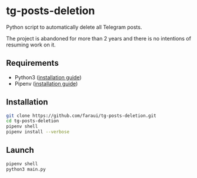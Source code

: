 # tg-posts-deletion
Python script to automatically delete all Telegram posts.

The project is abandoned for more than 2 years and there is no intentions of resuming work on it.

## Requirements
- Python3 ([installation guide](https://wiki.python.org/moin/BeginnersGuide/Download))
- Pipenv ([installation guide](https://docs.pipenv.org/install/#installing-pipenv))

## Installation
```bash
git clone https://github.com/faraui/tg-posts-deletion.git
cd tg-posts-deletion
pipenv shell
pipenv install --verbose
```

## Launch
```bash
pipenv shell
python3 main.py
```
